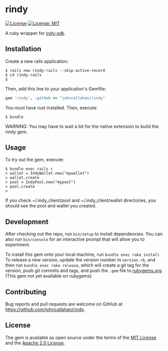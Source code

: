 # rindy

[![License](https://img.shields.io/badge/License-Apache%202.0-blue.svg)](https://opensource.org/licenses/Apache-2.0) [![License: MIT](https://img.shields.io/badge/License-MIT-yellow.svg)](https://opensource.org/licenses/MIT)

A ruby wrapper for [indy-sdk](https://github.com/hyperledger/indy-sdk).

## Installation

Create a new rails application:

    $ rails new rindy-rails --skip-active-record
    $ cd rindy-rails
    $ 

Then, add this line to your application's Gemfile:

```ruby
gem 'rindy', :github => "johncallahan/rindy"
```

You *must* have rust installed.  Then, execute:

    $ bundle

WARNING: You may have to wait a bit for the native extension to build the rindy gem.

## Usage

To try out the gem, execute:

    $ bundle exec rails c
    > wallet = IndyWallet.new("mywallet")
    > wallet.create
    > pool = IndyPool.new("mypool")
    > pool.create
    > 

If you check ~/.indy_client/pool and ~/.indy_client/wallet directories, you should see the pool and wallet you created.

## Development

After checking out the repo, run `bin/setup` to install dependencies. You can also run `bin/console` for an interactive prompt that will allow you to experiment.

To install this gem onto your local machine, run `bundle exec rake install`. To release a new version, update the version number in `version.rb`, and then run `bundle exec rake release`, which will create a git tag for the version, push git commits and tags, and push the `.gem` file to [rubygems.org](https://rubygems.org).  (This gem not yet available on rubygems)

## Contributing

Bug reports and pull requests are welcome on GitHub at https://github.com/johncallahan/rindy.


## License

The gem is available as open source under the terms of the [MIT License](http://opensource.org/licenses/MIT) and the [Apache 2.0 License](https://opensource.org/licenses/Apache-2.0).
